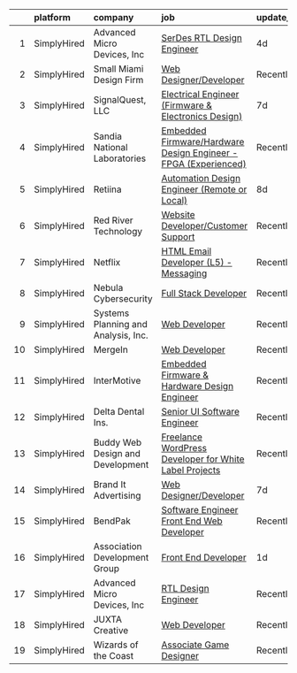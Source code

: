 

|    | platform    | company                             | job                                                                                                                                                                          | update_time   | location                 |
|---:|:------------|:------------------------------------|:-----------------------------------------------------------------------------------------------------------------------------------------------------------------------------|:--------------|:-------------------------|
|  1 | SimplyHired | Advanced Micro Devices, Inc         | [SerDes RTL Design Engineer](https://www.simplyhired.com/job/FJ92xU2ABXR0N3sT9byI-DNOmBxXmpUXRg7tsvF579IEc7j0Z3nuOQ?q=design+developer)                                      | 4d            | San Jose, CA             |
|  2 | SimplyHired | Small Miami Design Firm             | [Web Designer/Developer](https://www.simplyhired.com/job/RzGkKRVbaGkfuEwELmQZUpslvsaTfqoRfB9HRRmqC960RQRKAkAt4g?q=design+developer)                                          | Recently      | Remote                   |
|  3 | SimplyHired | SignalQuest, LLC                    | [Electrical Engineer (Firmware & Electronics Design)](https://www.simplyhired.com/job/cv8lu_wLhyE1xiKespoSoIGTm75lneOobcoKydZf1DAAvGaWs5_hHA?q=design+developer)             | 7d            | Lebanon, NH              |
|  4 | SimplyHired | Sandia National Laboratories        | [Embedded Firmware/Hardware Design Engineer - FPGA (Experienced)](https://www.simplyhired.com/job/zYZwLm0JDUU2g2TFRgRRd6glEmyxVolrGil3Qat2SXTLA8clvGr_9g?q=design+developer) | Recently      | Livermore, CA            |
|  5 | SimplyHired | Retiina                             | [Automation Design Engineer (Remote or Local)](https://www.simplyhired.com/job/LH8MaO3Aered714aF9wYJ-4wWto0J77HYFhxI6ON-a7TzFc5hfkB2w?q=design+developer)                    | 8d            | Remote                   |
|  6 | SimplyHired | Red River Technology                | [Website Developer/Customer Support](https://www.simplyhired.com/job/CRVK6TVWRSb3jbGjFz65ac95CFpph9mNqcrgQQ4MrJ4_oIm__nsSbw?q=design+developer)                              | Recently      | Remote                   |
|  7 | SimplyHired | Netflix                             | [HTML Email Developer (L5) - Messaging](https://www.simplyhired.com/job/1bXVxt5BiO0MD0IViaSIetDkT_fhFoZwnqAbC8nd3-MrVMl4GV84Zg?q=design+developer)                           | Recently      | Los Angeles, CA          |
|  8 | SimplyHired | Nebula Cybersecurity                | [Full Stack Developer](https://www.simplyhired.com/job/jlp-vqJPaCjeqSJniM7pxkypm5FjUGwTPjpfxBZKR35dIE6lwp_F_Q?q=design+developer)                                            | Recently      | Remote                   |
|  9 | SimplyHired | Systems Planning and Analysis, Inc. | [Web Developer](https://www.simplyhired.com/job/HZdrie8-QQMtObTMnS9antaqi0YYoiwGjUa9WnyBLoLeFO602KCWoA?q=design+developer)                                                   | Recently      | Norfolk, VA              |
| 10 | SimplyHired | MergeIn                             | [Web Developer](https://www.simplyhired.com/job/rsGF_3YLPWwmd3o6pAQ-eCvkopTcuK73T8z8v47Er3fdWV2RkUmHzg?q=design+developer)                                                   | Recently      | Remote                   |
| 11 | SimplyHired | InterMotive                         | [Embedded Firmware & Hardware Design Engineer](https://www.simplyhired.com/job/YRYdqR0oW6N3oDii1uJvpmPCoo6iq236sLqQ7eabt5TvIA-9x4o2-Q?q=design+developer)                    | Recently      | Auburn, CA               |
| 12 | SimplyHired | Delta Dental Ins.                   | [Senior UI Software Engineer](https://www.simplyhired.com/job/KosD5_40WsoKrhpYWMQAp-THdsLdabuL0jmAs1oH_5rwO7geZ9jaCQ?q=design+developer)                                     | Recently      | Alpharetta, GA           |
| 13 | SimplyHired | Buddy Web Design and Development    | [Freelance WordPress Developer for White Label Projects](https://www.simplyhired.com/job/7PDDIWebbIGWebKc_1Ybi7-sqWjppzP5mD5jULXs5iZSWq-v5RZ3GA?q=design+developer)          | Recently      | Remote                   |
| 14 | SimplyHired | Brand It Advertising                | [Web Designer/Developer](https://www.simplyhired.com/job/3ThKXmXVpZjYGTv_0Lnsn0hxcutqFcPaRul8FDPDqjZ0zd8XTQ9YBw?q=design+developer)                                          | 7d            | Spokane, WA              |
| 15 | SimplyHired | BendPak                             | [Software Engineer Front End Web Developer](https://www.simplyhired.com/job/KkvhKn7_VR3B_-ylZzetZSE4Q7M5Xn_tCyyB01ZFT271A8XK4d4V3w?q=design+developer)                       | Recently      | Theodore, AL             |
| 16 | SimplyHired | Association Development Group       | [Front End Developer](https://www.simplyhired.com/job/xdI6sF6LlBkrsxFzxO8bUTIHX_iGI-FFe62YvdfV3Q23fFjEy8llmw?q=design+developer)                                             | 1d            | Remote                   |
| 17 | SimplyHired | Advanced Micro Devices, Inc         | [RTL Design Engineer](https://www.simplyhired.com/job/KcH_2zMZeVhDy2BzM8dv8JhHhe1B7x6tdnsDGai0UyevpLZqBgmIzA?q=design+developer)                                             | Recently      | San Jose, CA +1 location |
| 18 | SimplyHired | JUXTA Creative                      | [Web Developer](https://www.simplyhired.com/job/0zY3Eenue-UWbiDd-Q-ewucLynASqqxzDVgPhMsqv6wm3zhzS7CIZg?q=design+developer)                                                   | Recently      | Marietta, OH             |
| 19 | SimplyHired | Wizards of the Coast                | [Associate Game Designer](https://www.simplyhired.com/job/ny7mZf69TxR1Wh-pQ-EAyz3UwHQUHsADixfpvAtcH4HpPY1OK5BIsA?q=design+developer)                                         | Recently      | Raleigh, NC              |